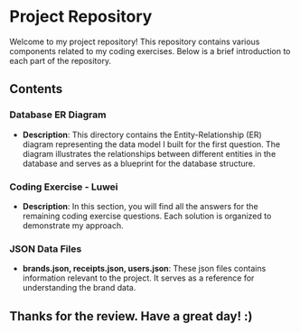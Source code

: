 # Project Repository

Welcome to my project repository! This repository contains various components related to my coding exercises. Below is a brief introduction to each part of the repository.

## Contents

### Database ER Diagram
- **Description**: This directory contains the Entity-Relationship (ER) diagram representing the data model I built for the first question. The diagram illustrates the relationships between different entities in the database and serves as a blueprint for the database structure.
  
### Coding Exercise - Luwei
- **Description**: In this section, you will find all the answers for the remaining coding exercise questions. Each solution is organized to demonstrate my approach.

### JSON Data Files
- **brands.json, receipts.json, users.json**: These json files contains information relevant to the project. It serves as a reference for understanding the brand data.

## Thanks for the review. Have a great day! :)
